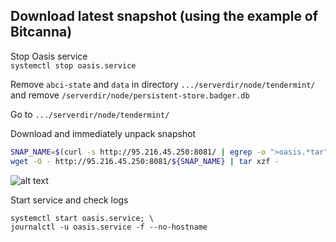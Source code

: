 ## Download latest snapshot (using the example of Bitcanna)  
Stop Oasis service  
`systemctl stop oasis.service`  

Remove `abci-state` and `data` in directory `.../serverdir/node/tendermint/` and remove `/serverdir/node/persistent-store.badger.db`  

Go to `.../serverdir/node/tendermint/`

Download and immediately unpack snapshot  
```bash
SNAP_NAME=$(curl -s http://95.216.45.250:8081/ | egrep -o ">oasis.*tar" | tr -d ">"); \
wget -O - http://95.216.45.250:8081/${SNAP_NAME} | tar xzf -
```
![alt text](https://github.com/c29r3/cosmos-snapshots/blob/main/2021-01-20_14-19.png?raw=true)

Start service and check logs  
```
systemctl start oasis.service; \
journalctl -u oasis.service -f --no-hostname
```
